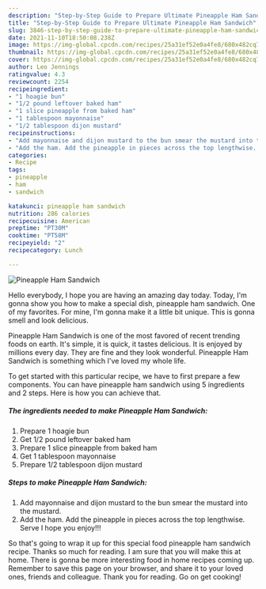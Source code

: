 ```yaml
---
description: "Step-by-Step Guide to Prepare Ultimate Pineapple Ham Sandwich"
title: "Step-by-Step Guide to Prepare Ultimate Pineapple Ham Sandwich"
slug: 3846-step-by-step-guide-to-prepare-ultimate-pineapple-ham-sandwich
date: 2021-11-10T18:50:08.238Z
image: https://img-global.cpcdn.com/recipes/25a31ef52e0a4fe8/680x482cq70/pineapple-ham-sandwich-recipe-main-photo.jpg
thumbnail: https://img-global.cpcdn.com/recipes/25a31ef52e0a4fe8/680x482cq70/pineapple-ham-sandwich-recipe-main-photo.jpg
cover: https://img-global.cpcdn.com/recipes/25a31ef52e0a4fe8/680x482cq70/pineapple-ham-sandwich-recipe-main-photo.jpg
author: Leo Jennings
ratingvalue: 4.3
reviewcount: 2254
recipeingredient:
- "1 hoagie bun"
- "1/2 pound leftover baked ham"
- "1 slice pineapple from baked ham"
- "1 tablespoon mayonnaise"
- "1/2 tablespoon dijon mustard"
recipeinstructions:
- "Add mayonnaise and dijon mustard to the bun smear the mustard into the mustard."
- "Add the ham. Add the pineapple in pieces across the top lengthwise. Serve I hope you enjoy!!!"
categories:
- Recipe
tags:
- pineapple
- ham
- sandwich

katakunci: pineapple ham sandwich 
nutrition: 286 calories
recipecuisine: American
preptime: "PT30M"
cooktime: "PT58M"
recipeyield: "2"
recipecategory: Lunch

---
```



![Pineapple Ham Sandwich](https://img-global.cpcdn.com/recipes/25a31ef52e0a4fe8/680x482cq70/pineapple-ham-sandwich-recipe-main-photo.jpg)

Hello everybody, I hope you are having an amazing day today. Today, I'm gonna show you how to make a special dish, pineapple ham sandwich. One of my favorites. For mine, I'm gonna make it a little bit unique. This is gonna smell and look delicious.



Pineapple Ham Sandwich is one of the most favored of recent trending foods on earth. It's simple, it is quick, it tastes delicious. It is enjoyed by millions every day. They are fine and they look wonderful. Pineapple Ham Sandwich is something which I've loved my whole life.


To get started with this particular recipe, we have to first prepare a few components. You can have pineapple ham sandwich using 5 ingredients and 2 steps. Here is how you can achieve that.

<!--inarticleads1-->

##### The ingredients needed to make Pineapple Ham Sandwich:

1. Prepare 1 hoagie bun
1. Get 1/2 pound leftover baked ham
1. Prepare 1 slice pineapple from baked ham
1. Get 1 tablespoon mayonnaise
1. Prepare 1/2 tablespoon dijon mustard




<!--inarticleads2-->

##### Steps to make Pineapple Ham Sandwich:

1. Add mayonnaise and dijon mustard to the bun smear the mustard into the mustard.
1. Add the ham. Add the pineapple in pieces across the top lengthwise. Serve I hope you enjoy!!!




So that's going to wrap it up for this special food pineapple ham sandwich recipe. Thanks so much for reading. I am sure that you will make this at home. There is gonna be more interesting food in home recipes coming up. Remember to save this page on your browser, and share it to your loved ones, friends and colleague. Thank you for reading. Go on get cooking!
